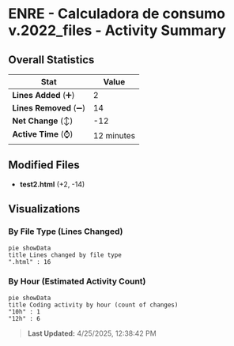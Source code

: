 # ENRE - Calculadora de consumo v.2022_files - Activity Summary 

## Overall Statistics

| Stat                   | Value                                                             |
| ---------------------- | ----------------------------------------------------------------- |
| **Lines Added** (➕)   | 2                                          |
| **Lines Removed** (➖) | 14                                        |
| **Net Change** (↕)    | -12                |
| **Active Time** (⌚)   | 12 minutes |


## Modified Files
- **test2.html** (+2, -14)

## Visualizations

### By File Type (Lines Changed)

```mermaid
pie showData
title Lines changed by file type
".html" : 16
```

### By Hour (Estimated Activity Count)

```mermaid
pie showData
title Coding activity by hour (count of changes)
"10h" : 1
"12h" : 6
```


> **Last Updated:** 4/25/2025, 12:38:42 PM